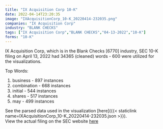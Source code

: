 ```yaml
---
title: "IX Acquisition Corp 10-K"
date: 2022-04-14T23:20:35
image: "IXAcquisitionCorp_10-K_20220414-232035.png"
companies: "IX Acquisition Corp"
industry: "BLANK CHECKS"
tags: ["IX Acquisition Corp","BLANK CHECKS","04-13-2022","10-K"]
forms: "10-K"
---
```

IX Acquisition Corp, which is in the Blank Checks [6770] industry, SEC 10-K filing on April 13, 2022 had 34365 (cleaned) words - 600 were utilized for the visualizations.

Top Words:
1. business - 897 instances
2. combination - 668 instances
3. initial - 544 instances
4. shares - 517 instances
5. may - 499 instances


See the parsed data used in the visualization [here]({{< staticlink name=IXAcquisitionCorp_10-K_20220414-232035.json >}}).  
View the actual filing on the SEC website [here](https://www.sec.gov/Archives/edgar/data/1852019/0001410578-22-000891.txt)
